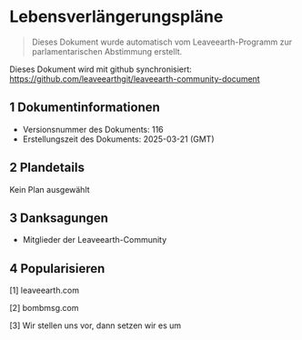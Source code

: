 # Lebensverlängerungspläne

>Dieses Dokument wurde automatisch vom Leaveearth-Programm zur parlamentarischen Abstimmung erstellt.

Dieses Dokument wird mit github synchronisiert: https://github.com/leaveearthgit/leaveearth-community-document

## 1 Dokumentinformationen

- Versionsnummer des Dokuments: 116
- Erstellungszeit des Dokuments: 2025-03-21 (GMT)

## 2 Plandetails

Kein Plan ausgewählt

## 3 Danksagungen
* Mitglieder der Leaveearth-Community

## 4 Popularisieren
[1] leaveearth.com

[2] bombmsg.com

[3] Wir stellen uns vor, dann setzen wir es um